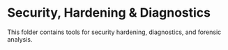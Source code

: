 # Security, Hardening & Diagnostics

This folder contains tools for security hardening, diagnostics, and forensic analysis.
